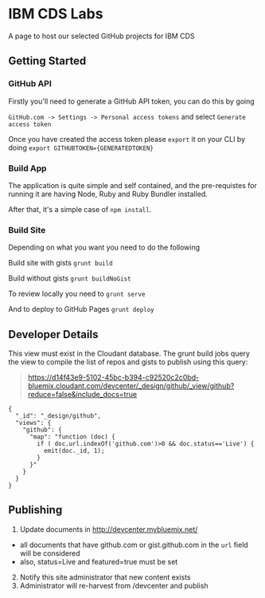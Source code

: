 #  IBM CDS Labs

A page to host our selected GitHub projects for IBM CDS

## Getting Started

### GitHub API
Firstly you'll need to generate a GitHub API token, you can do this by going

`GitHub.com -> Settings -> Personal access tokens` and select
`Generate access token`

Once you have created the access token please `export` it on your CLI by doing
`export GITHUBTOKEN={GENERATEDTOKEN}`

### Build App
The application is quite simple and self contained, and the pre-requistes for
running it are having Node, Ruby and Ruby Bundler installed.

After that, it's a simple case of `npm install`.

### Build Site
Depending on what you want you need to do the following

Build site with gists `grunt build`

Build without gists `grunt buildNoGist`

To review locally you need to `grunt serve`

And to deploy to GitHub Pages `grunt deploy`


## Developer Details

This view must exist in the Cloudant database. The grunt build jobs query the view to compile the list of repos and gists to publish using this query: 

> https://d14f43e9-5102-45bc-b394-c92520c2c0bd-bluemix.cloudant.com/devcenter/_design/github/_view/github?reduce=false&include_docs=true

```
{
  "_id": "_design/github",
  "views": {
    "github": {
      "map": "function (doc) {
        if ( doc.url.indexOf('github.com')>0 && doc.status=='Live') {
          emit(doc._id, 1);
        }
      }"
    }
  }
}

```

## Publishing

1. Update documents in http://devcenter.mybluemix.net/
  - all documents that have github.com or gist.github.com in the `url` field will be considered
  - also, status=Live and featured=true must be set

2. Notify this site administrator that new content exists
3. Administrator will re-harvest from /devcenter and publish
  